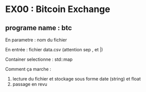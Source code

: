 # EX00 : Bitcoin Exchange
## programe name : btc

En parametre : nom du fichier

En entrée : fichier data.csv (attention sep , et |)

Container selectionne : std::map

Comment ça marche :

1) lecture du fichier et stockage sous forme date (string) et float
2) passage en revu

